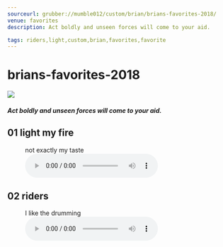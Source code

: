 ```yaml
---
sourceurl: grubber://mumble012/custom/brian/brians-favorites-2018/
venue: favorites
description: Act boldly and unseen forces will come to your aid. 

tags: riders,light,custom,brian,favorites,favorite
---
```


# brians-favorites-2018

<div><div><img src="/images/abhdlogo300.png" class="img300" alt="
"/><h4><i>Act boldly and unseen forces will come to your aid.</i></h4><p>
</p></div></div>



<div><h2>01    light my fire</h2><figure><figcaption>not exactly my taste</figcaption><audio controls><source src="https://billdonner.com/foobly/lightmyfire.mp3" type="audio/mpeg"/></audio></figure></div><div><h2>02    riders</h2><figure><figcaption>I like the drumming</figcaption><audio controls><source src="https://billdonner.com/foobly/lightmyfire.mp3" type="audio/mpeg"/></audio></figure></div>